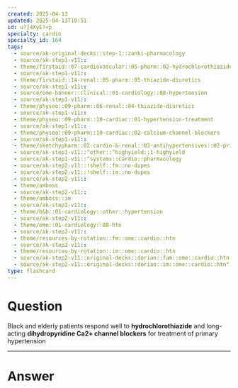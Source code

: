 ```yaml
---
created: 2025-04-13
updated: 2025-04-13T10:51
id: u?]4XyE?<p
specialty: cardio
specialty_id: 164
tags:
  - source/ak-original-decks::step-1::zanki-pharmacology
  - source/ak-step1-v11::
  - theme/firstaid::07-cardiovascular::05-pharm::02-hydrochlorothiazide
  - source/ak-step1-v11::
  - theme/firstaid::14-renal::05-pharm::05-thiazide-diuretics
  - source/ak-step1-v11::
  - source/ome-banner::clinical::01-cardiology::08-hypertension
  - source/ak-step1-v11::
  - theme/physeo::09-pharm::06-renal::04-thiazide-diuretics
  - source/ak-step1-v11::
  - theme/physeo::09-pharm::10-cardiac::01-hypertension-treatment
  - source/ak-step1-v11::
  - theme/physeo::09-pharm::10-cardiac::02-calcium-channel-blockers
  - source/ak-step1-v11::
  - theme/sketchypharm::02-cardio-&-renal::03-antihypertensives::02-primary-hypertension-&-hypertensive-emergency
  - source/ak-step1-v11::^other::^highyield::1-highyield
  - source/ak-step1-v11::^systems::cardio::pharmacology
  - source/ak-step2-v11::!shelf::fm::no-dupes
  - source/ak-step2-v11::!shelf::im::no-dupes
  - source/ak-step2-v11::
  - theme/amboss
  - source/ak-step2-v11::
  - theme/amboss::im
  - source/ak-step2-v11::
  - theme/b&b::01-cardiology::other::hypertension
  - source/ak-step2-v11::
  - theme/ome::01-cardiology::08-htn
  - source/ak-step2-v11::
  - theme/resources-by-rotation::fm::ome::cardio::htn
  - source/ak-step2-v11::
  - theme/resources-by-rotation::im::ome::cardio::htn
  - source/ak-step2-v11::original-decks::dorian::fam::ome::cardio::htn
  - source/ak-step2-v11::original-decks::dorian::im::ome::cardio::htn"
type: flashcard
---
```


# Question
Black and elderly patients respond well to **hydrochlorothiazide** and long-acting **dihydropyridine Ca2+ channel blockers** for treatment of primary hypertension

---

# Answer
